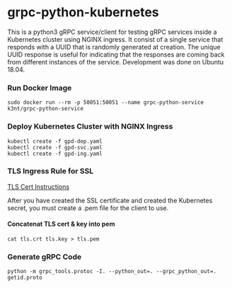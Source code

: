 # grpc-python-kubernetes
This is a python3 gRPC service/client for testing gRPC services inside a Kubernetes cluster using NGINX ingress. 
It consist of a single service that responds with a UUID that is randomly generated at creation. The unique UUID response is useful for indicating that the responses are coming back from different instances of the service. Development was done on Ubuntu 18.04.

### Run Docker Image
```
sudo docker run --rm -p 50051:50051 --name grpc-python-service k3nt/grpc-python-service
```

### Deploy Kubernetes Cluster with NGINX Ingress
```
kubectl create -f gpd-dep.yaml
kubectl create -f gpd-svc.yaml
kubectl create -f gpd-ing.yaml
```
### TLS Ingress Rule for SSL
[TLS Cert Instructions](https://github.com/kubernetes/contrib/tree/master/ingress/controllers/nginx/examples/tls)

After you have created the SSL certificate and created the Kubernetes secret, you must create a .pem file for the client to use.

#### Concatenat TLS cert & key into pem
```
cat tls.crt tls.key > tls.pem
```

### Generate gRPC Code
```
python -m grpc_tools.protoc -I. --python_out=. --grpc_python_out=. getid.proto
```

